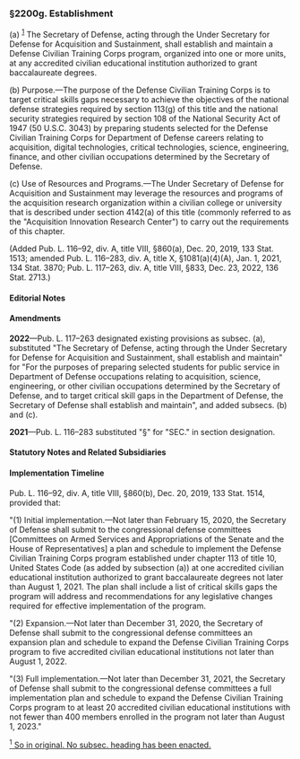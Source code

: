 ### §2200g. Establishment ###

(a) <sup><a href="#2200g_1_target" name="2200g_1">1</a></sup> The Secretary of Defense, acting through the Under Secretary for Defense for Acquisition and Sustainment, shall establish and maintain a Defense Civilian Training Corps program, organized into one or more units, at any accredited civilian educational institution authorized to grant baccalaureate degrees.

(b) Purpose.—The purpose of the Defense Civilian Training Corps is to target critical skills gaps necessary to achieve the objectives of the national defense strategies required by section 113(g) of this title and the national security strategies required by section 108 of the National Security Act of 1947 (50 U.S.C. 3043) by preparing students selected for the Defense Civilian Training Corps for Department of Defense careers relating to acquisition, digital technologies, critical technologies, science, engineering, finance, and other civilian occupations determined by the Secretary of Defense.

(c) Use of Resources and Programs.—The Under Secretary of Defense for Acquisition and Sustainment may leverage the resources and programs of the acquisition research organization within a civilian college or university that is described under section 4142(a) of this title (commonly referred to as the "Acquisition Innovation Research Center") to carry out the requirements of this chapter.

(Added Pub. L. 116–92, div. A, title VIII, §860(a), Dec. 20, 2019, 133 Stat. 1513; amended Pub. L. 116–283, div. A, title X, §1081(a)(4)(A), Jan. 1, 2021, 134 Stat. 3870; Pub. L. 117–263, div. A, title VIII, §833, Dec. 23, 2022, 136 Stat. 2713.)

#### **Editorial Notes** ####

#### Amendments ####

**2022**—Pub. L. 117–263 designated existing provisions as subsec. (a), substituted "The Secretary of Defense, acting through the Under Secretary for Defense for Acquisition and Sustainment, shall establish and maintain" for "For the purposes of preparing selected students for public service in Department of Defense occupations relating to acquisition, science, engineering, or other civilian occupations determined by the Secretary of Defense, and to target critical skill gaps in the Department of Defense, the Secretary of Defense shall establish and maintain", and added subsecs. (b) and (c).

**2021**—Pub. L. 116–283 substituted "§" for "SEC." in section designation.

#### **Statutory Notes and Related Subsidiaries** ####

#### Implementation Timeline ####

Pub. L. 116–92, div. A, title VIII, §860(b), Dec. 20, 2019, 133 Stat. 1514, provided that:

"(1) Initial implementation.—Not later than February 15, 2020, the Secretary of Defense shall submit to the congressional defense committees [Committees on Armed Services and Appropriations of the Senate and the House of Representatives] a plan and schedule to implement the Defense Civilian Training Corps program established under chapter 113 of title 10, United States Code (as added by subsection (a)) at one accredited civilian educational institution authorized to grant baccalaureate degrees not later than August 1, 2021. The plan shall include a list of critical skills gaps the program will address and recommendations for any legislative changes required for effective implementation of the program.

"(2) Expansion.—Not later than December 31, 2020, the Secretary of Defense shall submit to the congressional defense committees an expansion plan and schedule to expand the Defense Civilian Training Corps program to five accredited civilian educational institutions not later than August 1, 2022.

"(3) Full implementation.—Not later than December 31, 2021, the Secretary of Defense shall submit to the congressional defense committees a full implementation plan and schedule to expand the Defense Civilian Training Corps program to at least 20 accredited civilian educational institutions with not fewer than 400 members enrolled in the program not later than August 1, 2023."

[<sup>1</sup> So in original. No subsec. heading has been enacted.](#2200g_1)